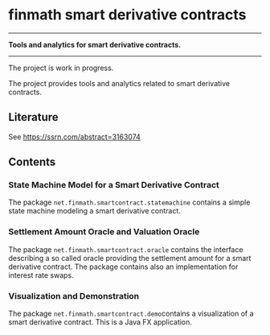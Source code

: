 # finmath smart derivative contracts
- - - -
**Tools and analytics for smart derivative contracts.**
- - - -

The project is work in progress.

The project provides tools and analytics related to smart derivative contracts.

## Literature

See https://ssrn.com/abstract=3163074

## Contents

### State Machine Model for a Smart Derivative Contract

The package `net.finmath.smartcontract.statemachine` contains a simple state machine modeling a smart derivative contract.

### Settlement Amount Oracle and Valuation Oracle

The package `net.finmath.smartcontract.oracle` contains the interface describing a so called oracle providing the settlement
amount for a smart derivative contract. The package contains also an implementation for interest rate swaps.

### Visualization and Demonstration

The package `net.finmath.smartcontract.demo`contains a visualization of a smart derivative contract. This is a Java FX application.

